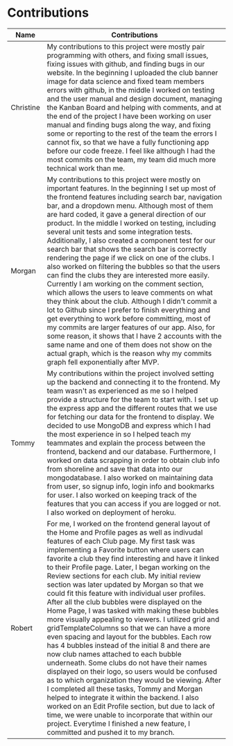 # Contributions

|  Name     |   Contributions |
|-----------|---------------------------------------|
| Christine | My contributions to this project were mostly pair programming with others, and fixing small issues, fixing issues with github, and finding bugs in our website. In the beginning I uploaded the club banner image for data science and fixed team members errors with github, in the middle I worked on testing and the user manual and design document, managing the Kanban Board and helping with comments, and at the end of the project I have been working on user manual and finding bugs along the way, and fixing some or reporting to the rest of the team the errors I cannot fix, so that we have a fully functioning app before our code freeze. I feel like although I had the most commits on the team, my team did much more technical work than me. |
|  Morgan   | My contributions to this project were mostly on important features. In the beginning I set up most of the frontend features including search bar, navigation bar, and a dropdown menu. Although most of them are hard coded, it gave a general direction of our product.  In the middle I worked on testing, including several unit tests and some integration tests. Additionally, I also created a component test for our search bar that shows the search bar is correctly rendering the page if we click on one of the clubs. I also worked on filtering the bubbles so that the users can find the clubs they are interested more easily. Currently I am working on the comment section, which allows the users to leave comments on what they think about the club. Although I didn't commit a lot to Github since I prefer to finish everything and get everything to work before committing, most of my commits are larger features of our app. Also, for some reason, it shows that I have 2 accounts with the same name and one of them does not show on the actual graph, which is the reason why my commits graph fell exponentially after MVP. |
|   Tommy   | My contributions within the project involved setting up the backend and connecting it to the frontend. My team wasn't as experienced as me so I helped provide a structure for the team to start with. I set up the express app and the different routes that we use for fetching our data for the frontend to display. We decided to use MongoDB and express which I had the most experience in so I helped teach my teammates and explain the process between the frontend, backend and our database. Furthermore, I worked on data scrapping in order to obtain club info from shoreline and save that data into our mongodatabase. I also worked on maintaining data from user, so signup info, login info and bookmarks for user. I also worked on keeping track of the features that you can access if you are logged or not. I also worked on deployment of heroku. |
|  Robert   | For me, I worked on the frontend general layout of the Home and Profile pages as well as indivudal features of each Club page. My first task was implementing a Favorite button where users can favorite a club they find interesting and have it linked to their Profile page. Later, I began working on the Review sections for each club. My initial review section was later updated by Morgan so that we could fit this feature with individual user profiles. After all the club bubbles were displayed on the Home Page, I was tasked with making these bubbles more visually appealing to viewers. I utilized grid and gridTemplateColumns so that we can have a more even spacing and layout for the bubbles. Each row has 4 bubbles instead of the initial 8 and there are now club names attached to each bubble underneath. Some clubs do not have their names displayed on their logo, so users would be confused as to which organization they would be viewing. After I completed all these tasks, Tommy and Morgan helped to integrate it within the backend. I also worked on an Edit Profile section, but due to lack of time, we were unable to incorporate that within our project. Everytime I finished a new feature, I committed and pushed it to my branch. |
